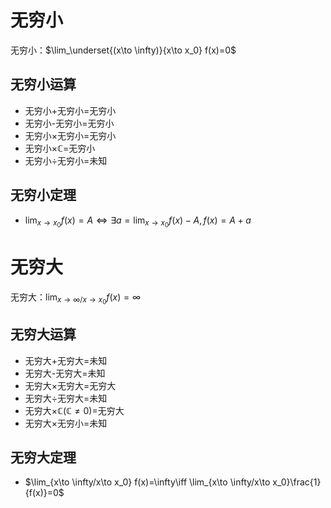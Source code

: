 # 无穷小

无穷小：$\lim_\underset{(x\to \infty)}{x\to x_0} f(x)=0$

## 无穷小运算

- 无穷小+无穷小=无穷小
- 无穷小-无穷小=无穷小
- 无穷小×无穷小=无穷小
- 无穷小×$\mathbb{C}$=无穷小
- 无穷小÷无穷小=未知

## 无穷小定理

- $\lim_{x\to x_0}f(x)=A\iff \exists a=\lim_{x\to x_0} f(x)-A,f(x)=A+a$

# 无穷大

无穷大：$\lim_{x\to \infty/x\to x_0} f(x)=\infty$

## 无穷大运算

- 无穷大+无穷大=未知
- 无穷大-无穷大=未知
- 无穷大×无穷大=无穷大
- 无穷大÷无穷大=未知
- 无穷大×$\mathbb{C}(\mathbb{C}\neq 0)$=无穷大
- 无穷大×无穷小=未知

## 无穷大定理

- $\lim_{x\to \infty/x\to x_0} f(x)=\infty\iff \lim_{x\to \infty/x\to x_0}\frac{1} {f(x)}=0$
